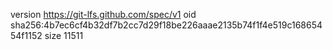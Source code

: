 version https://git-lfs.github.com/spec/v1
oid sha256:4b7ec6cf4b32df7b2cc7d29f18be226aaae2135b74f1f4e519c16865454f1152
size 11511
